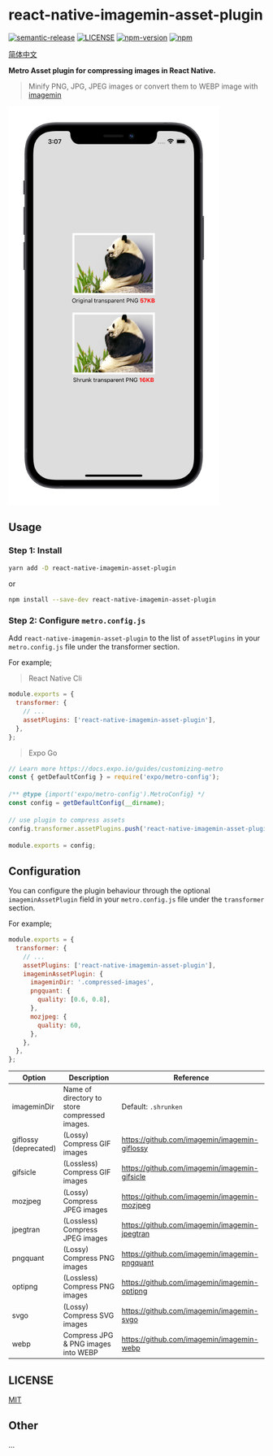 # react-native-imagemin-asset-plugin

[![semantic-release](https://img.shields.io/badge/%20%20%F0%9F%93%A6%F0%9F%9A%80-semantic--release-e10079.svg)](https://github.com/semantic-release/semantic-release)
[![LICENSE](https://img.shields.io/badge/license-MIT-blue)](./LICENSE)
[![npm-version](https://img.shields.io/npm/v/react-native-imagemin-asset-plugin)](https://www.npmjs.com/package/react-native-imagemin-asset-plugin)
[![npm](https://img.shields.io/npm/dm/react-native-imagemin-asset-plugin.svg)](https://www.npmjs.com/package/react-native-imagemin-asset-plugin)

[简体中文](https://github.com/iChengbo/react-native-imagemin-asset-plugin/blob/next/README-CN.md)

**Metro Asset plugin for compressing images in React Native.**

> Minify PNG, JPG, JPEG images or convert them to WEBP image with [imagemin](https://github.com/imagemin/imagemin)

<img width="414px" src="https://github.com/iChengbo/react-native-imagemin-asset-plugin/blob/next/example.png?raw=true" alt="example" />

## Usage

### Step 1: Install

```sh
yarn add -D react-native-imagemin-asset-plugin
```

or

```sh
npm install --save-dev react-native-imagemin-asset-plugin
```

### Step 2: Configure `metro.config.js`

Add `react-native-imagemin-asset-plugin` to the list of `assetPlugins` in your `metro.config.js` file under the transformer section.

For example;

> React Native Cli

```js
module.exports = {
  transformer: {
    // ...
    assetPlugins: ['react-native-imagemin-asset-plugin'],
  },
};
```

> Expo Go

```js
// Learn more https://docs.expo.io/guides/customizing-metro
const { getDefaultConfig } = require('expo/metro-config');

/** @type {import('expo/metro-config').MetroConfig} */
const config = getDefaultConfig(__dirname);

// use plugin to compress assets
config.transformer.assetPlugins.push('react-native-imagemin-asset-plugin')

module.exports = config;
```

## Configuration

You can configure the plugin behaviour through the optional `imageminAssetPlugin` field in your `metro.config.js` file under the `transformer` section.

For example;

```js
module.exports = {
  transformer: {
    // ...
    assetPlugins: ['react-native-imagemin-asset-plugin'],
    imageminAssetPlugin: {
      imageminDir: '.compressed-images',
      pngquant: {
        quality: [0.6, 0.8],
      },
      mozjpeg: {
        quality: 60,
      },
    },
  },
};
```

| Option                     | Description                                   | Reference                                     |
| -------------------------- | --------------------------------------------- | --------------------------------------------- |
| imageminDir                | Name of directory to store compressed images. | Default: `.shrunken`                          |
| giflossy<br />(deprecated) | (Lossy) Compress GIF images                   | https://github.com/imagemin/imagemin-giflossy |
| gifsicle                   | (Lossless) Compress GIF images                | https://github.com/imagemin/imagemin-gifsicle |
| mozjpeg                    | (Lossy) Compress JPEG images                  | https://github.com/imagemin/imagemin-mozjpeg  |
| jpegtran                   | (Lossless) Compress JPEG images               | https://github.com/imagemin/imagemin-jpegtran |
| pngquant                   | (Lossy) Compress PNG images                   | https://github.com/imagemin/imagemin-pngquant |
| optipng                    | (Lossless) Compress PNG images                | https://github.com/imagemin/imagemin-optipng  |
| svgo                       | (Lossy) Compress SVG images                   | https://github.com/imagemin/imagemin-svgo     |
| webp                       | Compress JPG & PNG images into WEBP           | https://github.com/imagemin/imagemin-webp     |


## LICENSE

[MIT](./LICENSE)

## Other 

...
